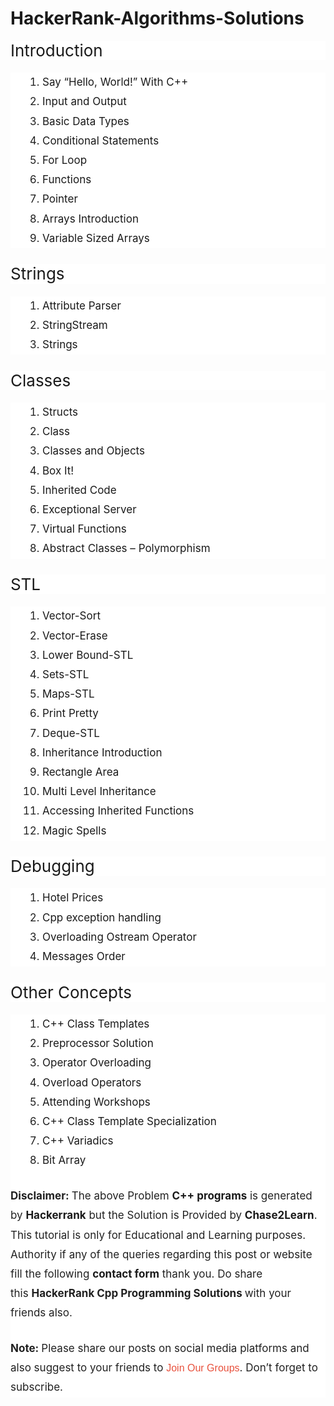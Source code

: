 # HackerRank-Algorithms-Solutions
<h3 class="wp-block-heading" style="background-color: white; border: 0px; box-sizing: inherit; color: var(--contrast-2); font-family: -apple-system, system-ui, &quot;system-ui&quot;, &quot;Segoe UI&quot;, Helvetica, Arial, sans-serif, &quot;Apple Color Emoji&quot;, &quot;Segoe UI Emoji&quot;, &quot;Segoe UI Symbol&quot;; font-size: 26px; font-weight: 400; line-height: 1.2em; margin: 0px 0px 20px; padding: 0px;">Introduction</h3><h3 class="wp-block-heading" style="background-color: white; border: 0px; box-sizing: inherit; color: var(--contrast-2); font-family: -apple-system, system-ui, &quot;system-ui&quot;, &quot;Segoe UI&quot;, Helvetica, Arial, sans-serif, &quot;Apple Color Emoji&quot;, &quot;Segoe UI Emoji&quot;, &quot;Segoe UI Symbol&quot;; font-size: 26px; font-weight: 400; line-height: 1.2em; margin: 0px 0px 20px; padding: 0px;"><ol style="border: 0px; box-sizing: border-box; color: #212121; font-size: 17px; list-style-image: initial; list-style-position: initial; margin: 0px 0px 1.5em 3em; padding: 0px;"><li style="border: 0px; box-sizing: inherit; margin: 0px; padding: 0px;"><a href="https://chase2learn.com/say-hello-world-with-cpp-hacker-rank-solution" style="box-sizing: inherit; text-decoration-line: none; transition: color 0.1s ease-in-out 0s, background-color 0.1s ease-in-out 0s;">Say “Hello, World!” With C++</a></li><li style="border: 0px; box-sizing: inherit; margin: 0px; padding: 0px;"><a href="https://chase2learn.com/input-and-output-hacker-rank-solution" style="box-sizing: inherit; text-decoration-line: none; transition: color 0.1s ease-in-out 0s, background-color 0.1s ease-in-out 0s;">Input and Output</a></li><li style="border: 0px; box-sizing: inherit; margin: 0px; padding: 0px;"><a href="https://chase2learn.com/basic-data-types-in-cpp-hacker-rank-solution" style="box-sizing: inherit; text-decoration-line: none; transition: color 0.1s ease-in-out 0s, background-color 0.1s ease-in-out 0s;">Basic Data Types</a></li><li style="border: 0px; box-sizing: inherit; margin: 0px; padding: 0px;"><a href="https://chase2learn.com/conditional-statements-in-cpp-hacker-rank-solution-2" style="box-sizing: inherit; text-decoration-line: none; transition: color 0.1s ease-in-out 0s, background-color 0.1s ease-in-out 0s;">Conditional Statements</a></li><div data-inserter-version="2" id="ezoic-pub-ad-placeholder-124" style="box-sizing: inherit;"></div><li style="border: 0px; box-sizing: inherit; margin: 0px; padding: 0px;"><a href="https://chase2learn.com/for-loop-in-cpp-hacker-rank-solution-2" style="box-sizing: inherit; text-decoration-line: none; transition: color 0.1s ease-in-out 0s, background-color 0.1s ease-in-out 0s;">For Loop</a></li><li style="border: 0px; box-sizing: inherit; margin: 0px; padding: 0px;"><a href="https://chase2learn.com/functions-in-cpp-hacker-rank-solution" style="box-sizing: inherit; text-decoration-line: none; transition: color 0.1s ease-in-out 0s, background-color 0.1s ease-in-out 0s;">Functions</a></li><li style="border: 0px; box-sizing: inherit; margin: 0px; padding: 0px;"><a href="https://chase2learn.com/pointer-in-cpp-hacker-rank-solution" style="box-sizing: inherit; text-decoration-line: none; transition: color 0.1s ease-in-out 0s, background-color 0.1s ease-in-out 0s;">Pointer</a></li><li style="border: 0px; box-sizing: inherit; margin: 0px; padding: 0px;"><a href="https://chase2learn.com/arrays-introduction-in-cpp-hacker-rank-solution" style="box-sizing: inherit; text-decoration-line: none; transition: color 0.1s ease-in-out 0s, background-color 0.1s ease-in-out 0s;">Arrays Introduction</a></li><li style="border: 0px; box-sizing: inherit; margin: 0px; padding: 0px;"><a href="https://chase2learn.com/variable-sized-arrays-in-cpp-hacker-rank" style="box-sizing: inherit; text-decoration-line: none; transition: color 0.1s ease-in-out 0s, background-color 0.1s ease-in-out 0s;">Variable Sized Arrays</a></li></ol></h3><h3 class="wp-block-heading" style="background-color: white; border: 0px; box-sizing: inherit; color: var(--contrast-2); font-family: -apple-system, system-ui, &quot;system-ui&quot;, &quot;Segoe UI&quot;, Helvetica, Arial, sans-serif, &quot;Apple Color Emoji&quot;, &quot;Segoe UI Emoji&quot;, &quot;Segoe UI Symbol&quot;; font-size: 26px; font-weight: 400; line-height: 1.2em; margin: 0px 0px 20px; padding: 0px;">Strings</h3><h3 class="wp-block-heading" style="background-color: white; border: 0px; box-sizing: inherit; color: var(--contrast-2); font-family: -apple-system, system-ui, &quot;system-ui&quot;, &quot;Segoe UI&quot;, Helvetica, Arial, sans-serif, &quot;Apple Color Emoji&quot;, &quot;Segoe UI Emoji&quot;, &quot;Segoe UI Symbol&quot;; font-size: 26px; font-weight: 400; line-height: 1.2em; margin: 0px 0px 20px; padding: 0px;"><ol style="border: 0px; box-sizing: border-box; color: #212121; font-size: 17px; list-style-image: initial; list-style-position: initial; margin: 0px 0px 1.5em 3em; padding: 0px;"><li style="border: 0px; box-sizing: inherit; margin: 0px; padding: 0px;"><a href="https://chase2learn.com/attribute-parser-in-cpp-hacker-rank" style="box-sizing: inherit; text-decoration-line: none; transition: color 0.1s ease-in-out 0s, background-color 0.1s ease-in-out 0s;">Attribute Parser</a></li><li style="border: 0px; box-sizing: inherit; margin: 0px; padding: 0px;"><a href="https://chase2learn.com/stringstream-in-cpp-hacker-rank-solution" style="box-sizing: inherit; text-decoration-line: none; transition: color 0.1s ease-in-out 0s, background-color 0.1s ease-in-out 0s;">StringStream</a></li><li style="border: 0px; box-sizing: inherit; margin: 0px; padding: 0px;"><a href="https://chase2learn.com/strings-in-cpp-hacker-rank-solution" style="box-sizing: inherit; text-decoration-line: none; transition: color 0.1s ease-in-out 0s, background-color 0.1s ease-in-out 0s;">Strings</a></li></ol></h3><h3 class="wp-block-heading" style="background-color: white; border: 0px; box-sizing: inherit; color: var(--contrast-2); font-family: -apple-system, system-ui, &quot;system-ui&quot;, &quot;Segoe UI&quot;, Helvetica, Arial, sans-serif, &quot;Apple Color Emoji&quot;, &quot;Segoe UI Emoji&quot;, &quot;Segoe UI Symbol&quot;; font-size: 26px; font-weight: 400; line-height: 1.2em; margin: 0px 0px 20px; padding: 0px;">Classes</h3><h3 class="wp-block-heading" style="background-color: white; border: 0px; box-sizing: inherit; color: var(--contrast-2); font-family: -apple-system, system-ui, &quot;system-ui&quot;, &quot;Segoe UI&quot;, Helvetica, Arial, sans-serif, &quot;Apple Color Emoji&quot;, &quot;Segoe UI Emoji&quot;, &quot;Segoe UI Symbol&quot;; font-size: 26px; font-weight: 400; line-height: 1.2em; margin: 0px 0px 20px; padding: 0px;"><ol style="border: 0px; box-sizing: border-box; color: #212121; font-size: 17px; list-style-image: initial; list-style-position: initial; margin: 0px 0px 1.5em 3em; padding: 0px;"><li style="border: 0px; box-sizing: inherit; margin: 0px; padding: 0px;"><a href="https://chase2learn.com/structs-in-cpp-hacker-rank-solution" style="box-sizing: inherit; text-decoration-line: none; transition: color 0.1s ease-in-out 0s, background-color 0.1s ease-in-out 0s;">Structs</a></li><li style="border: 0px; box-sizing: inherit; margin: 0px; padding: 0px;"><a href="https://chase2learn.com/class-in-cpp-hacker-rank-solution" style="box-sizing: inherit; text-decoration-line: none; transition: color 0.1s ease-in-out 0s, background-color 0.1s ease-in-out 0s;">Class</a></li><li style="border: 0px; box-sizing: inherit; margin: 0px; padding: 0px;"><a href="https://chase2learn.com/classes-and-objects-hacker-rank-solution" style="box-sizing: inherit; text-decoration-line: none; transition: color 0.1s ease-in-out 0s, background-color 0.1s ease-in-out 0s;">Classes and Objects</a></li><li style="border: 0px; box-sizing: inherit; margin: 0px; padding: 0px;"><a href="https://chase2learn.com/box-it-hacker-rank-solution-in-cpp" style="box-sizing: inherit; text-decoration-line: none; transition: color 0.1s ease-in-out 0s, background-color 0.1s ease-in-out 0s;">Box It!</a></li><div data-inserter-version="2" id="ezoic-pub-ad-placeholder-128" style="box-sizing: inherit;"></div><li style="border: 0px; box-sizing: inherit; margin: 0px; padding: 0px;"><a href="https://chase2learn.com/inherited-code-in-cpp-hacker-rank-solution" style="box-sizing: inherit; text-decoration-line: none; transition: color 0.1s ease-in-out 0s, background-color 0.1s ease-in-out 0s;">Inherited Code</a></li><li style="border: 0px; box-sizing: inherit; margin: 0px; padding: 0px;"><a href="https://chase2learn.com/exceptional-server-in-cpp-hacker-rank-solution" style="box-sizing: inherit; text-decoration-line: none; transition: color 0.1s ease-in-out 0s, background-color 0.1s ease-in-out 0s;">Exceptional Server</a></li><li style="border: 0px; box-sizing: inherit; margin: 0px; padding: 0px;"><a href="https://chase2learn.com/virtual-functions-in-cpp-hacker-rank-solution" style="box-sizing: inherit; text-decoration-line: none; transition: color 0.1s ease-in-out 0s, background-color 0.1s ease-in-out 0s;">Virtual Functions</a></li><li style="border: 0px; box-sizing: inherit; margin: 0px; padding: 0px;"><a href="https://chase2learn.com/abstract-classes-polymorphism-in-cpp-hacker-rank-solution" style="box-sizing: inherit; text-decoration-line: none; transition: color 0.1s ease-in-out 0s, background-color 0.1s ease-in-out 0s;">Abstract Classes – Polymorphism</a></li></ol></h3><h3 class="wp-block-heading" style="background-color: white; border: 0px; box-sizing: inherit; color: var(--contrast-2); font-family: -apple-system, system-ui, &quot;system-ui&quot;, &quot;Segoe UI&quot;, Helvetica, Arial, sans-serif, &quot;Apple Color Emoji&quot;, &quot;Segoe UI Emoji&quot;, &quot;Segoe UI Symbol&quot;; font-size: 26px; font-weight: 400; line-height: 1.2em; margin: 0px 0px 20px; padding: 0px;">STL</h3><h3 class="wp-block-heading" style="background-color: white; border: 0px; box-sizing: inherit; color: var(--contrast-2); font-family: -apple-system, system-ui, &quot;system-ui&quot;, &quot;Segoe UI&quot;, Helvetica, Arial, sans-serif, &quot;Apple Color Emoji&quot;, &quot;Segoe UI Emoji&quot;, &quot;Segoe UI Symbol&quot;; font-size: 26px; font-weight: 400; line-height: 1.2em; margin: 0px 0px 20px; padding: 0px;"><ol style="border: 0px; box-sizing: border-box; color: #212121; font-size: 17px; list-style-image: initial; list-style-position: initial; margin: 0px 0px 1.5em 3em; padding: 0px;"><li style="border: 0px; box-sizing: inherit; margin: 0px; padding: 0px;"><a href="https://chase2learn.com/vector-sort-in-cpp-hacker-rank-solution" style="box-sizing: inherit; text-decoration-line: none; transition: color 0.1s ease-in-out 0s, background-color 0.1s ease-in-out 0s;">Vector-Sort</a></li><li style="border: 0px; box-sizing: inherit; margin: 0px; padding: 0px;"><a href="https://chase2learn.com/vector-erase-in-cpp-hacker-rank-solution" style="box-sizing: inherit; text-decoration-line: none; transition: color 0.1s ease-in-out 0s, background-color 0.1s ease-in-out 0s;">Vector-Erase</a></li><li style="border: 0px; box-sizing: inherit; margin: 0px; padding: 0px;"><a href="https://chase2learn.com/lower-bound-stl-in-cpp-hacker-rank-solution" style="box-sizing: inherit; text-decoration-line: none; transition: color 0.1s ease-in-out 0s, background-color 0.1s ease-in-out 0s;">Lower Bound-STL</a></li><li style="border: 0px; box-sizing: inherit; margin: 0px; padding: 0px;"><a href="https://chase2learn.com/sets-stl-in-cpp-hacker-rank-solution" style="box-sizing: inherit; text-decoration-line: none; transition: color 0.1s ease-in-out 0s, background-color 0.1s ease-in-out 0s;">Sets-STL</a></li><li style="border: 0px; box-sizing: inherit; margin: 0px; padding: 0px;"><a href="https://chase2learn.com/maps-stl-in-cpp-hacker-rank-solution" style="box-sizing: inherit; text-decoration-line: none; transition: color 0.1s ease-in-out 0s, background-color 0.1s ease-in-out 0s;">Maps-STL</a></li><div data-inserter-version="2" id="ezoic-pub-ad-placeholder-131" style="box-sizing: inherit;"></div><li style="border: 0px; box-sizing: inherit; margin: 0px; padding: 0px;"><a href="https://chase2learn.com/print-pretty-in-cpp-hacker-rank-solution" style="box-sizing: inherit; text-decoration-line: none; transition: color 0.1s ease-in-out 0s, background-color 0.1s ease-in-out 0s;">Print Pretty</a></li><li style="border: 0px; box-sizing: inherit; margin: 0px; padding: 0px;"><a href="https://chase2learn.com/deque-stl-in-cpp-hacker-rank-solution" style="box-sizing: inherit; text-decoration-line: none; transition: color 0.1s ease-in-out 0s, background-color 0.1s ease-in-out 0s;">Deque-STL</a></li><li style="border: 0px; box-sizing: inherit; margin: 0px; padding: 0px;"><a href="https://chase2learn.com/inheritance-introduction-in-cpp-hacker" style="box-sizing: inherit; text-decoration-line: none; transition: color 0.1s ease-in-out 0s, background-color 0.1s ease-in-out 0s;">Inheritance Introduction</a></li><li style="border: 0px; box-sizing: inherit; margin: 0px; padding: 0px;"><a href="https://chase2learn.com/rectangle-area-in-cpp-hacker-rank-solution" style="box-sizing: inherit; text-decoration-line: none; transition: color 0.1s ease-in-out 0s, background-color 0.1s ease-in-out 0s;">Rectangle Area</a></li><li style="border: 0px; box-sizing: inherit; margin: 0px; padding: 0px;"><a href="https://chase2learn.com/multi-level-inheritance-in-cpp-hacker-solution" style="box-sizing: inherit; text-decoration-line: none; transition: color 0.1s ease-in-out 0s, background-color 0.1s ease-in-out 0s;">Multi Level Inheritance</a></li><li style="border: 0px; box-sizing: inherit; margin: 0px; padding: 0px;"><a href="https://chase2learn.com/accessing-inherited-functions-in-cpp-hacker-rank-solution" style="box-sizing: inherit; text-decoration-line: none; transition: color 0.1s ease-in-out 0s, background-color 0.1s ease-in-out 0s;">Accessing Inherited Functions</a></li><li style="border: 0px; box-sizing: inherit; margin: 0px; padding: 0px;"><a href="https://chase2learn.com/magic-spells-in-cpp-hacker-rank-solution" style="box-sizing: inherit; text-decoration-line: none; transition: color 0.1s ease-in-out 0s, background-color 0.1s ease-in-out 0s;">Magic Spells</a></li></ol></h3><h3 class="wp-block-heading" style="background-color: white; border: 0px; box-sizing: inherit; color: var(--contrast-2); font-family: -apple-system, system-ui, &quot;system-ui&quot;, &quot;Segoe UI&quot;, Helvetica, Arial, sans-serif, &quot;Apple Color Emoji&quot;, &quot;Segoe UI Emoji&quot;, &quot;Segoe UI Symbol&quot;; font-size: 26px; font-weight: 400; line-height: 1.2em; margin: 0px 0px 20px; padding: 0px;">Debugging</h3><h3 class="wp-block-heading" style="background-color: white; border: 0px; box-sizing: inherit; color: var(--contrast-2); font-family: -apple-system, system-ui, &quot;system-ui&quot;, &quot;Segoe UI&quot;, Helvetica, Arial, sans-serif, &quot;Apple Color Emoji&quot;, &quot;Segoe UI Emoji&quot;, &quot;Segoe UI Symbol&quot;; font-size: 26px; font-weight: 400; line-height: 1.2em; margin: 0px 0px 20px; padding: 0px;"><ol style="border: 0px; box-sizing: border-box; color: #212121; font-size: 17px; list-style-image: initial; list-style-position: initial; margin: 0px 0px 1.5em 3em; padding: 0px;"><li style="border: 0px; box-sizing: inherit; margin: 0px; padding: 0px;"><a href="https://chase2learn.com/hotel-prices-in-cpp-hacker-rank-solution" style="box-sizing: inherit; text-decoration-line: none; transition: color 0.1s ease-in-out 0s, background-color 0.1s ease-in-out 0s;">Hotel Prices</a></li><li style="border: 0px; box-sizing: inherit; margin: 0px; padding: 0px;"><a href="https://chase2learn.com/cpp-exception-handling-in-cpp-hacker-rank" style="box-sizing: inherit; text-decoration-line: none; transition: color 0.1s ease-in-out 0s, background-color 0.1s ease-in-out 0s;">Cpp exception handling</a></li><div data-inserter-version="2" id="ezoic-pub-ad-placeholder-134" style="box-sizing: inherit;"></div><li style="border: 0px; box-sizing: inherit; margin: 0px; padding: 0px;"><a href="https://chase2learn.com/overloading-ostream-operator-in-cpp" style="box-sizing: inherit; text-decoration-line: none; transition: color 0.1s ease-in-out 0s, background-color 0.1s ease-in-out 0s;">Overloading Ostream Operator</a></li><li style="border: 0px; box-sizing: inherit; margin: 0px; padding: 0px;"><a href="https://chase2learn.com/messages-order-in-cpp-hacker-rank-solution" style="box-sizing: inherit; text-decoration-line: none; transition: color 0.1s ease-in-out 0s, background-color 0.1s ease-in-out 0s;">Messages Order</a></li></ol></h3><h3 class="wp-block-heading" style="background-color: white; border: 0px; box-sizing: inherit; color: var(--contrast-2); font-family: -apple-system, system-ui, &quot;system-ui&quot;, &quot;Segoe UI&quot;, Helvetica, Arial, sans-serif, &quot;Apple Color Emoji&quot;, &quot;Segoe UI Emoji&quot;, &quot;Segoe UI Symbol&quot;; font-size: 26px; font-weight: 400; line-height: 1.2em; margin: 0px 0px 20px; padding: 0px;">Other Concepts</h3><h3 class="wp-block-heading" style="background-color: white; border: 0px; box-sizing: inherit; color: var(--contrast-2); font-family: -apple-system, system-ui, &quot;system-ui&quot;, &quot;Segoe UI&quot;, Helvetica, Arial, sans-serif, &quot;Apple Color Emoji&quot;, &quot;Segoe UI Emoji&quot;, &quot;Segoe UI Symbol&quot;; font-size: 26px; font-weight: 400; line-height: 1.2em; margin: 0px 0px 20px; padding: 0px;"><ol style="border: 0px; box-sizing: border-box; color: #212121; font-size: 17px; list-style-image: initial; list-style-position: initial; margin: 0px 0px 1.5em 3em; padding: 0px;"><li style="border: 0px; box-sizing: inherit; margin: 0px; padding: 0px;"><a href="https://chase2learn.com/cpp-class-templates-in-cpp-hacker-rank" style="box-sizing: inherit; text-decoration-line: none; transition: color 0.1s ease-in-out 0s, background-color 0.1s ease-in-out 0s;">C++ Class Templates</a></li><li style="border: 0px; box-sizing: inherit; margin: 0px; padding: 0px;"><a href="https://chase2learn.com/preprocessor-solution-in-c-hacker-rank-solution" style="box-sizing: inherit; text-decoration-line: none; transition: color 0.1s ease-in-out 0s, background-color 0.1s ease-in-out 0s;">Preprocessor Solution</a></li><li style="border: 0px; box-sizing: inherit; margin: 0px; padding: 0px;"><a href="https://chase2learn.com/operator-overloading-in-cpp-hacker-rank" style="box-sizing: inherit; text-decoration-line: none; transition: color 0.1s ease-in-out 0s, background-color 0.1s ease-in-out 0s;">Operator Overloading</a></li><li style="border: 0px; box-sizing: inherit; margin: 0px; padding: 0px;"><a href="https://chase2learn.com/overload-operators-in-cpp-hacker-rank" style="box-sizing: inherit; text-decoration-line: none; transition: color 0.1s ease-in-out 0s, background-color 0.1s ease-in-out 0s;">Overload Operators</a></li><li style="border: 0px; box-sizing: inherit; margin: 0px; padding: 0px;"><a href="https://chase2learn.com/attending-workshops-in-cpp-hacker-rank" style="box-sizing: inherit; text-decoration-line: none; transition: color 0.1s ease-in-out 0s, background-color 0.1s ease-in-out 0s;">Attending Workshops</a></li><li style="border: 0px; box-sizing: inherit; margin: 0px; padding: 0px;"><a href="https://chase2learn.com/cpp-class-template-specialization-in-cpp" style="box-sizing: inherit; text-decoration-line: none; transition: color 0.1s ease-in-out 0s, background-color 0.1s ease-in-out 0s;">C++ Class Template Specialization</a></li><li style="border: 0px; box-sizing: inherit; margin: 0px; padding: 0px;"><a href="https://chase2learn.com/cpp-variadics-in-cpp-hacker-rank-solution" style="box-sizing: inherit; text-decoration-line: none; transition: color 0.1s ease-in-out 0s, background-color 0.1s ease-in-out 0s;">C++ Variadics</a></li><div data-inserter-version="2" id="ezoic-pub-ad-placeholder-137" style="box-sizing: inherit;"></div><li style="border: 0px; box-sizing: inherit; margin: 0px; padding: 0px;"><a href="https://chase2learn.com/bit-array-in-cpp-hacker-rank-solution" style="box-sizing: inherit; text-decoration-line: none; transition: color 0.1s ease-in-out 0s, background-color 0.1s ease-in-out 0s;">Bit Array</a></li></ol><p style="border: 0px; box-sizing: inherit; color: #212121; font-size: 17px; margin: 0px 0px 1.5em; padding: 0px;"><span style="box-sizing: inherit; font-weight: 700;">Disclaimer:&nbsp;</span>The above Problem&nbsp;<a href="https://www.hackerrank.com/domains/cpp" rel="noopener" style="box-sizing: inherit; text-decoration-line: none; transition: color 0.1s ease-in-out 0s, background-color 0.1s ease-in-out 0s;" target="_blank"><span style="box-sizing: inherit; font-weight: 700;">C++ programs</span></a>&nbsp;is generated by&nbsp;<span style="box-sizing: inherit; font-weight: 700;"><a href="https://www.hackerrank.com/" rel="noopener" style="box-sizing: inherit; text-decoration-line: none; transition: color 0.1s ease-in-out 0s, background-color 0.1s ease-in-out 0s;" target="_blank">Hackerrank</a></span>&nbsp;but the Solution is Provided by&nbsp;<span style="box-sizing: inherit; font-weight: 700;"><a href="https://chase2learn.com/" style="box-sizing: inherit; text-decoration-line: none; transition: color 0.1s ease-in-out 0s, background-color 0.1s ease-in-out 0s;">Chase2Learn</a></span>. This tutorial is only for Educational and Learning purposes. Authority if any of the queries regarding this post or website fill the following&nbsp;<a href="https://chase2learn.com/contact-us" style="box-sizing: inherit; text-decoration-line: none; transition: color 0.1s ease-in-out 0s, background-color 0.1s ease-in-out 0s;"><span style="box-sizing: inherit; font-weight: 700;">contact form</span></a>&nbsp;thank you. Do share this&nbsp;<span style="box-sizing: inherit; font-weight: 700;">HackerRank Cpp Programming Solutions&nbsp;</span>with your friends also.</p><p style="border: 0px; box-sizing: inherit; color: #212121; font-size: 17px; margin: 0px; padding: 0px;"><span style="box-sizing: inherit; font-weight: 700;">Note:&nbsp;</span>Please share our posts on social media platforms and also suggest to your friends to&nbsp;<a href="https://t.me/chase2learns" rel="nofollow noopener" style="border: 0px; box-sizing: inherit; color: #e8503c; font-family: &quot;Google Sans&quot;, sans-serif; font-size: 16px; font-stretch: inherit; font-variant-east-asian: inherit; font-variant-numeric: inherit; line-height: inherit; margin: 0px; outline: none; padding: 0px; text-decoration-line: none; transition: color 0.25s ease 0s, background-color 0s ease 0s; vertical-align: baseline;" target="_blank">Join Our Groups</a>. Don’t forget to subscribe.&nbsp;</p></h3>
